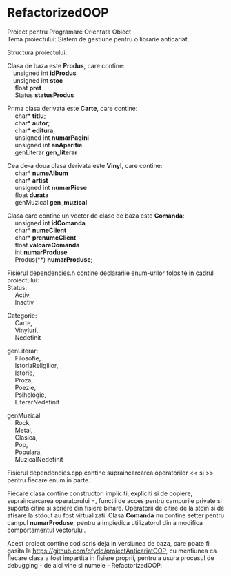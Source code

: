 # RefactorizedOOP
Proiect pentru Programare Orientata Obiect  
Tema proiectului: Sistem de gestiune pentru o librarie anticariat.  

Structura proiectului:  

Clasa de baza este **Produs**, care contine:  
&emsp;unsigned int **idProdus**  
&emsp;unsigned int **stoc**  
&emsp;  float **pret**  
&emsp;  Status **statusProdus**  

Prima clasa derivata este **Carte**, care contine:  
&emsp;  char* **titlu**;  
&emsp;  char* **autor**;  
&emsp;  char* **editura**;  
&emsp;  unsigned int **numarPagini**  
&emsp;  unsigned int **anAparitie**  
&emsp;  genLiterar **gen_literar**  

Cea de-a doua clasa derivata este **Vinyl**, care contine:  
&emsp;  char* **numeAlbum**  
&emsp;  char* **artist**  
&emsp;  unsigned int **numarPiese**  
&emsp;  float **durata**  
&emsp;  genMuzical **gen_muzical**  

Clasa care contine un vector de clase de baza este **Comanda**:  
&emsp;  unsigned int **idComanda**  
&emsp;  char* **numeClient**  
&emsp;  char* **prenumeClient**  
&emsp;  float **valoareComanda**  
&emsp;  int **numarProduse**  
&emsp;  Produs(**) **numarProduse**;  

Fisierul dependencies.h contine declararile enum-urilor folosite in cadrul proiectului:  
Status:  
&emsp;  Activ,  
&emsp;  Inactiv  

Categorie:  
&emsp;  Carte,  
&emsp;  Vinyluri,  
&emsp;  Nedefinit  

genLiterar:  
&emsp;  Filosofie,  
&emsp;  IstoriaReligiilor,  
&emsp;  Istorie,  
&emsp;  Proza,  
&emsp;  Poezie,  
&emsp;  Psihologie,  
&emsp;  LiterarNedefinit  

genMuzical:  
&emsp;  Rock,  
&emsp;  Metal,  
&emsp;  Clasica,  
&emsp;  Pop,  
&emsp;  Populara,  
&emsp;  MuzicalNedefinit  

Fisierul dependencies.cpp contine supraincarcarea operatorilor << si >> pentru fiecare enum in parte.  

Fiecare clasa contine constructori impliciti, expliciti si de copiere, supraincarcarea operatorului =, functii de acces pentru campurile private si suporta citire si scriere din fisiere binare. Operatorii de citire de la stdin si de afisare la stdout au fost virtualizati. Clasa **Comanda** nu contine setter pentru campul **numarProduse**, pentru a impiedica utilizatorul din a modifica comportamentul vectorului.  

Acest proiect contine cod scris deja in versiunea de baza, care poate fi gasita la https://github.com/ofydd/proiectAnticariatOOP, cu mentiunea ca fiecare clasa a fost impartita in fisiere proprii, pentru a usura procesul de debugging - de aici vine si numele - RefactorizedOOP.  
